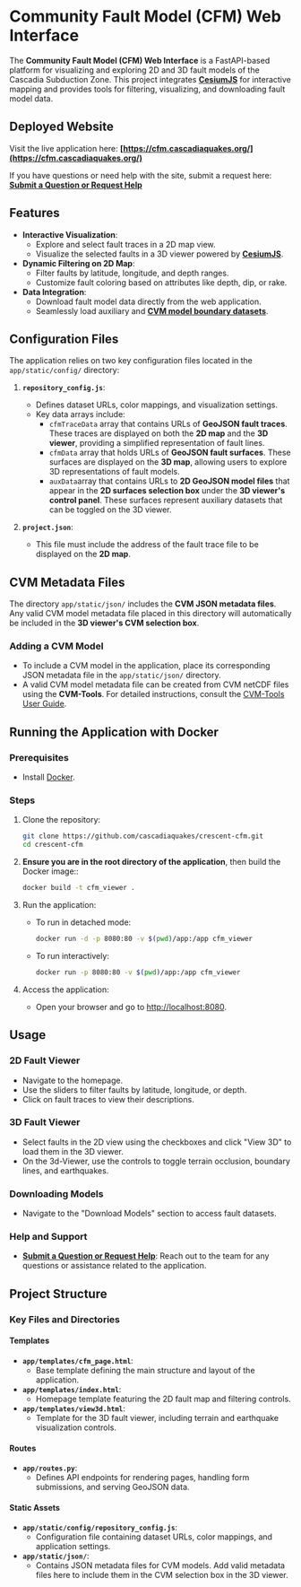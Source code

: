 # Community Fault Model (CFM) Web Interface

The **Community Fault Model (CFM) Web Interface** is a FastAPI-based platform for visualizing and exploring 2D and 3D fault models of the Cascadia Subduction Zone. This project integrates **[CesiumJS](https://cesium.com/platform/cesiumjs)** for interactive mapping and provides tools for filtering, visualizing, and downloading fault model data.

## Deployed Website

Visit the live application here: **[https://cfm.cascadiaquakes.org/](https://cfm.cascadiaquakes.org/)**

If you have questions or need help with the site, submit a request here: **[Submit a Question or Request Help](https://cfm.cascadiaquakes.org/request)**

## Features

- **Interactive Visualization**:
  - Explore and select fault traces in a 2D map view.
  - Visualize the selected faults in a 3D viewer powered by **[CesiumJS](https://cesium.com/platform/cesiumjs)**.
- **Dynamic Filtering on 2D Map**:
  - Filter faults by latitude, longitude, and depth ranges.
  - Customize fault coloring based on attributes like depth, dip, or rake.
- **Data Integration**:
  - Download fault model data directly from the web application.
  - Seamlessly load auxiliary and **[CVM model boundary datasets](https://cvm.cascadiaquakes.org/)**.

## Configuration Files

The application relies on two key configuration files located in the `app/static/config/` directory:

1. **`repository_config.js`**:
   - Defines dataset URLs, color mappings, and visualization settings.
   - Key data arrays include:
        - `cfmTraceData` array that contains URLs of **GeoJSON fault traces**. These traces are displayed on both the **2D map** and the **3D viewer**, providing a simplified representation of fault lines.
        - `cfmData` array that holds URLs of **GeoJSON fault surfaces**. These surfaces are displayed on the **3D map**, allowing users to explore 3D representations of fault models.
        - `auxData`array that contains URLs to **2D GeoJSON model files** that appear in the **2D surfaces selection box** under the **3D viewer's control panel**. These surfaces represent auxiliary datasets that can be toggled on the 3D viewer.

2. **`project.json`**:
   - This file must include the address of the fault trace file to be displayed on the **2D map**.

## CVM Metadata Files

The directory `app/static/json/` includes the **CVM JSON metadata files**. Any valid CVM model metadata file placed in this directory will automatically be included in the **3D viewer's CVM selection box**.

### Adding a CVM Model
- To include a CVM model in the application, place its corresponding JSON metadata file in the `app/static/json/` directory.
- A valid CVM model metadata file can be created from CVM netCDF files using the **CVM-Tools**. For detailed instructions, consult the [CVM-Tools User Guide](https://cascadiaquakes.github.io/cvm-tools-book/usage/netcdf_to_geocsv.html).

## Running the Application with Docker

### Prerequisites
- Install [Docker](https://docs.docker.com/get-docker/).

### Steps
1. Clone the repository:
   ```bash
   git clone https://github.com/cascadiaquakes/crescent-cfm.git
   cd crescent-cfm
   ```

2. **Ensure you are in the root directory of the application**, then build the Docker image::
   ```bash
   docker build -t cfm_viewer .
   ```

3. Run the application:
   - To run in detached mode:
     ```bash
     docker run -d -p 8080:80 -v $(pwd)/app:/app cfm_viewer
     ```
   - To run interactively:
     ```bash
     docker run -p 8080:80 -v $(pwd)/app:/app cfm_viewer
     ```

4. Access the application:
   - Open your browser and go to [http://localhost:8080](http://localhost:8080).

## Usage

### 2D Fault Viewer
- Navigate to the homepage.
- Use the sliders to filter faults by latitude, longitude, or depth.
- Click on fault traces to view their descriptions.

### 3D Fault Viewer
- Select faults in the 2D view using the checkboxes and click "View 3D" to load them in the 3D viewer.
- On the 3d-Viewer, use the controls to toggle terrain occlusion, boundary lines, and earthquakes.

### Downloading Models
- Navigate to the "Download Models" section to access fault datasets.

### Help and Support
- **[Submit a Question or Request Help](https://cfm.cascadiaquakes.org/request)**:
  Reach out to the team for any questions or assistance related to the application.

## Project Structure

### Key Files and Directories

#### Templates
- **`app/templates/cfm_page.html`**:
  - Base template defining the main structure and layout of the application.
- **`app/templates/index.html`**:
  - Homepage template featuring the 2D fault map and filtering controls.
- **`app/templates/view3d.html`**:
  - Template for the 3D fault viewer, including terrain and earthquake visualization controls.

#### Routes
- **`app/routes.py`**:
  - Defines API endpoints for rendering pages, handling form submissions, and serving GeoJSON data.

#### Static Assets
- **`app/static/config/repository_config.js`**:
  - Configuration file containing dataset URLs, color mappings, and application settings.
- **`app/static/json/`**:
  - Contains JSON metadata files for CVM models. Add valid metadata files here to include them in the CVM selection box in the 3D viewer.

